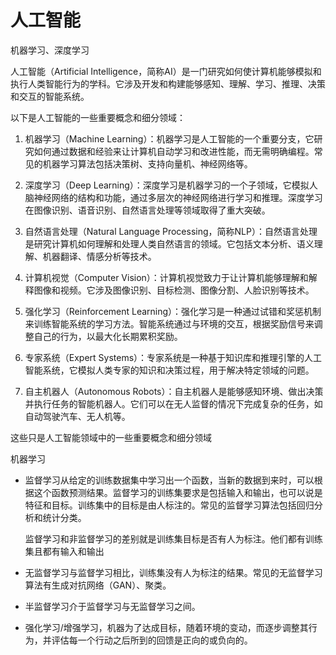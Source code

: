 # 人工智能

机器学习、深度学习

人工智能（Artificial Intelligence，简称AI）是一门研究如何使计算机能够模拟和执行人类智能行为的学科。它涉及开发和构建能够感知、理解、学习、推理、决策和交互的智能系统。

以下是人工智能的一些重要概念和细分领域：

1. 机器学习（Machine Learning）：机器学习是人工智能的一个重要分支，它研究如何通过数据和经验来让计算机自动学习和改进性能，而无需明确编程。常见的机器学习算法包括决策树、支持向量机、神经网络等。

2. 深度学习（Deep Learning）：深度学习是机器学习的一个子领域，它模拟人脑神经网络的结构和功能，通过多层次的神经网络进行学习和推理。深度学习在图像识别、语音识别、自然语言处理等领域取得了重大突破。

3. 自然语言处理（Natural Language Processing，简称NLP）：自然语言处理是研究计算机如何理解和处理人类自然语言的领域。它包括文本分析、语义理解、机器翻译、情感分析等技术。

4. 计算机视觉（Computer Vision）：计算机视觉致力于让计算机能够理解和解释图像和视频。它涉及图像识别、目标检测、图像分割、人脸识别等技术。

5. 强化学习（Reinforcement Learning）：强化学习是一种通过试错和奖惩机制来训练智能系统的学习方法。智能系统通过与环境的交互，根据奖励信号来调整自己的行为，以最大化长期累积奖励。

6. 专家系统（Expert Systems）：专家系统是一种基于知识库和推理引擎的人工智能系统，它模拟人类专家的知识和决策过程，用于解决特定领域的问题。

7. 自主机器人（Autonomous Robots）：自主机器人是能够感知环境、做出决策并执行任务的智能机器人。它们可以在无人监督的情况下完成复杂的任务，如自动驾驶汽车、无人机等。

这些只是人工智能领域中的一些重要概念和细分领域

机器学习

- 监督学习从给定的训练数据集中学习出一个函数，当新的数据到来时，可以根据这个函数预测结果。监督学习的训练集要求是包括输入和输出，也可以说是特征和目标。训练集中的目标是由人标注的。常见的监督学习算法包括回归分析和统计分类。

  监督学习和非监督学习的差别就是训练集目标是否有人为标注。他们都有训练集且都有输入和输出

- 无监督学习与监督学习相比，训练集没有人为标注的结果。常见的无监督学习算法有生成对抗网络（GAN）、聚类。

- 半监督学习介于监督学习与无监督学习之间。

- 强化学习/增强学习，机器为了达成目标，随着环境的变动，而逐步调整其行为，并评估每一个行动之后所到的回馈是正向的或负向的。